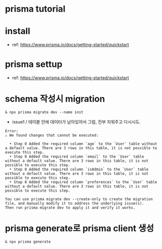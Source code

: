 # prisma tutorial

# install

-   ref: https://www.prisma.io/docs/getting-started/quickstart

# prisma settup

-   ref: https://www.prisma.io/docs/getting-started/quickstart

# schema 작성시 migration

```
& npx prisma migrate dev --name init
```

-   issue1 / 테이블 안에 데이터가 남아있어서 그럼, 전부 지워주고 다시시도.

```
Error:
⚠️ We found changes that cannot be executed:

  • Step 0 Added the required column `age` to the `User` table without a default value. There are 3 rows in this table, it is not possible to execute this step.
  • Step 0 Added the required column `email` to the `User` table without a default value. There are 3 rows in this table, it is not possible to execute this step.
  • Step 0 Added the required column `isAdmin` to the `User` table without a default value. There are 3 rows in this table, it is not possible to execute this step.
  • Step 0 Added the required column `preferences` to the `User` table without a default value. There are 3 rows in this table, it is not possible to execute this step.

You can use prisma migrate dev --create-only to create the migration file, and manually modify it to address the underlying issue(s).
Then run prisma migrate dev to apply it and verify it works.
```

# prisma generate로 prisma client 생성

```
& npx prisma generate
```
